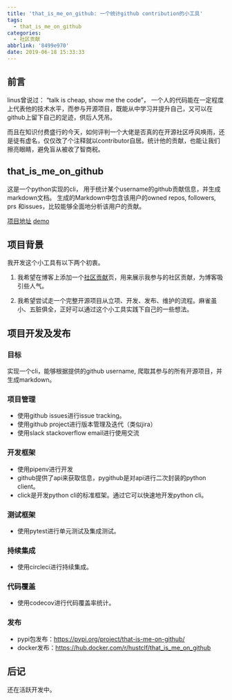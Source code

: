 ```yaml
---
title: 'that_is_me_on_github: 一个统计github contribution的小工具'
tags:
  - that_is_me_on_github
categories:
  - 社区贡献
abbrlink: '8499e970'
date: 2019-06-18 15:33:33
---
```



## 前言
linus曾说过： “talk is cheap, show me the code”， 一个人的代码能在一定程度上代表他的技术水平，而参与开源项目，既能从中学习并提升自己，又可以在github上留下自己的足迹，供后人凭吊。

而且在知识付费盛行的今天，如何评判一个大佬是否真的在开源社区呼风唤雨，还是徒有虚名，仅仅改了个注释就以contributor自居。统计他的贡献，也能让我们擦亮眼睛，避免盲从被收了智商税。

## that_is_me_on_github
这是一个python实现的cli， 用于统计某个username的github贡献信息，并生成markdown文档。 生成的Markdown中包含该用户的owned repos,  followers, prs 和issues，比较能够全面地分析该用户的贡献。

[项目地址](https://github.com/hustclf/that_is_me_on_github)
[demo](https://github.com/hustclf/that_is_me_on_github/blob/master/demo.md)

<!-- more -->

## 项目背景
我开发这个小工具有以下两个初衷。
1. 我希望在博客上添加一个[社区贡献](https://chenlifei.tech/contributions/)页，用来展示我参与的社区贡献，为博客吸引些人气。

2. 我希望尝试走一个完整开源项目从立项、开发、发布、维护的流程。麻雀虽小、五脏俱全，正好可以通过这个小工具实践下自己的一些想法。

## 项目开发及发布
### 目标
实现一个cli，能够根据提供的github username, 爬取其参与的所有开源项目，并生成markdown。

### 项目管理
- 使用github issues进行issue tracking。
- 使用github project进行版本管理及迭代（类似jira）
- 使用slack stackoverflow email进行使用交流

### 开发框架
- 使用pipenv进行开发
- github提供了api来获取信息，pygithub是对api进行二次封装的python client。
- click是开发python cli的标准框架。通过它可以快速地开发python cli。

### 测试框架
- 使用pytest进行单元测试及集成测试。

### 持续集成
- 使用circleci进行持续集成。

### 代码覆盖
- 使用codecov进行代码覆盖率统计。

### 发布
- pypi包发布：https://pypi.org/project/that-is-me-on-github/
- docker发布：https://hub.docker.com/r/hustclf/that_is_me_on_github

## 后记
还在活跃开发中。
